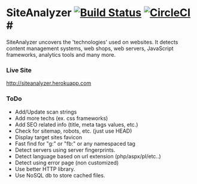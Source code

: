 # SiteAnalyzer [![Build Status](https://travis-ci.org/prakashnsm/siteanalyzer.svg?branch=master)](https://travis-ci.org/prakashnsm/siteanalyzer) [![CircleCI](https://circleci.com/gh/prakashnsm/siteanalyzer/tree/master.svg?style=svg)](https://circleci.com/gh/prakashnsm/siteanalyzer/tree/master)#

SiteAnalyzer uncovers the 'technologies' used on websites. It detects content management systems, web shops, web servers, JavaScript frameworks, analytics tools and many more.

### Live Site ###

http://siteanalyzer.herokuapp.com

### ToDo ###

- Add/Update scan strings
- Add more techs (ex. css frameworks)
- Add SEO related info (title, meta tags values, etc.)
- Check for sitemap, robots, etc. (just use HEAD)
- Display target sites favicon
- Fast find for "g:" or "fb:" or any namespaced tag
- Detect servers using server fingerprints.
- Detect language based on url extension (php/aspx/pl/etc..)
- Detect using error page (non customized)
- Use better HTTP library.
- Use NoSQL db to store cached files.
